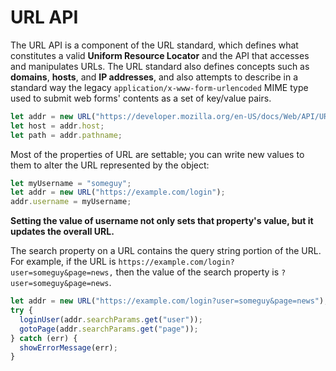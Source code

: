 # URL API

The URL API is a component of the URL standard, which defines what constitutes a valid __Uniform Resource Locator__ and the API that accesses and manipulates URLs. The URL standard also defines concepts such as __domains__, __hosts__, and __IP addresses__, and also attempts to describe in a standard way the legacy `application/x-www-form-urlencoded` MIME type used to submit web forms' contents as a set of key/value pairs.

```js
let addr = new URL("https://developer.mozilla.org/en-US/docs/Web/API/URL_API");
let host = addr.host;
let path = addr.pathname;
```

Most of the properties of URL are settable; you can write new values to them to alter the URL represented by the object:

```js
let myUsername = "someguy";
let addr = new URL("https://example.com/login");
addr.username = myUsername;
```

__Setting the value of username not only sets that property's value, but it updates the overall URL.__

The search property on a URL contains the query string portion of the URL. For example, if the URL is `https://example.com/login?user=someguy&page=news,` then the value of the search property is `?user=someguy&page=news`.

```js
let addr = new URL("https://example.com/login?user=someguy&page=news");
try {
  loginUser(addr.searchParams.get("user"));
  gotoPage(addr.searchParams.get("page"));
} catch (err) {
  showErrorMessage(err);
}
```

